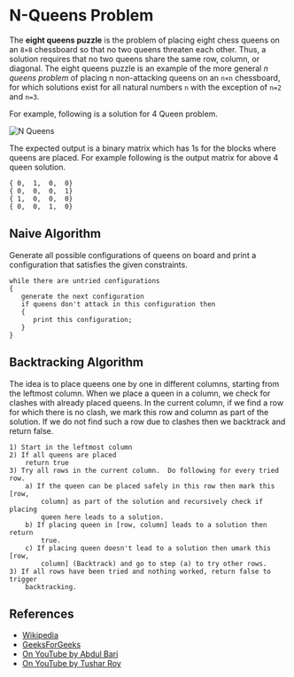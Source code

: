 # N-Queens Problem

The **eight queens puzzle** is the problem of placing eight chess queens 
on an `8×8` chessboard so that no two queens threaten each other. 
Thus, a solution requires that no two queens share the same row, 
column, or diagonal. The eight queens puzzle is an example of the 
more general *n queens problem* of placing n non-attacking queens 
on an `n×n` chessboard, for which solutions exist for all natural 
numbers `n` with the exception of `n=2` and `n=3`.

For example, following is a solution for 4 Queen problem.

![N Queens](https://cdncontribute.geeksforgeeks.org/wp-content/uploads/N_Queen_Problem.jpg)

The expected output is a binary matrix which has 1s for the blocks 
where queens are placed. For example following is the output matrix 
for above 4 queen solution.

```
{ 0,  1,  0,  0}
{ 0,  0,  0,  1}
{ 1,  0,  0,  0}
{ 0,  0,  1,  0}
```

## Naive Algorithm

Generate all possible configurations of queens on board and print a 
configuration that satisfies the given constraints.

```
while there are untried configurations
{
   generate the next configuration
   if queens don't attack in this configuration then
   {
      print this configuration;
   }
}
```

## Backtracking Algorithm

The idea is to place queens one by one in different columns, 
starting from the leftmost column. When we place a queen in a 
column, we check for clashes with already placed queens. In 
the current column, if we find a row for which there is no 
clash, we mark this row and column as part of the solution. 
If we do not find such a row due to clashes then we backtrack 
and return false.

```
1) Start in the leftmost column
2) If all queens are placed
    return true
3) Try all rows in the current column.  Do following for every tried row.
    a) If the queen can be placed safely in this row then mark this [row, 
        column] as part of the solution and recursively check if placing  
        queen here leads to a solution.
    b) If placing queen in [row, column] leads to a solution then return 
        true.
    c) If placing queen doesn't lead to a solution then umark this [row, 
        column] (Backtrack) and go to step (a) to try other rows.
3) If all rows have been tried and nothing worked, return false to trigger 
    backtracking.
```

## References

- [Wikipedia](https://en.wikipedia.org/wiki/Eight_queens_puzzle)
- [GeeksForGeeks](https://www.geeksforgeeks.org/backtracking-set-3-n-queen-problem/)
- [On YouTube by Abdul Bari](https://www.youtube.com/watch?v=xFv_Hl4B83A&list=PLLXdhg_r2hKA7DPDsunoDZ-Z769jWn4R8)
- [On YouTube by Tushar Roy](https://www.youtube.com/watch?v=xouin83ebxE&list=PLLXdhg_r2hKA7DPDsunoDZ-Z769jWn4R8)
